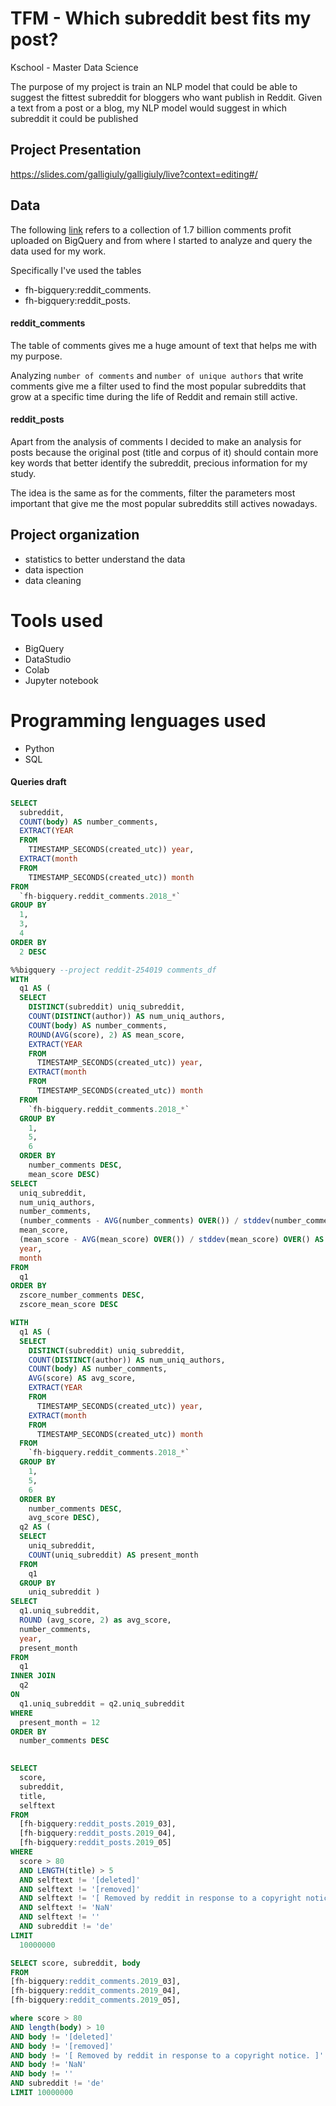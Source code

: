 # TFM - Which subreddit best fits my post?
Kschool - Master Data Science


The purpose of my project is train an NLP model that could be able to suggest the fittest subreddit for bloggers who want publish in Reddit.
Given a text from a post or a blog, my NLP model would suggest in which subreddit it could be published


## Project Presentation

https://slides.com/galligiuly/galligiuly/live?context=editing#/


## Data

The following [link](<https://console.cloud.google.com/bigquery?p=fh-bigquery%2F&project=reddit-254019&folder&organizationId>) refers to a collection of 1.7 billion comments profit uploaded on BigQuery and from where I started to analyze and query the data used for my work.

Specifically I've used the tables 
 - fh-bigquery:reddit_comments.
 - fh-bigquery:reddit_posts.

#### reddit_comments

The table of comments gives me a huge amount of text that helps me with my purpose. 

Analyzing `number of comments` and `number of unique authors` that write comments give me a filter used to find the most popular subreddits that grow at a specific time during the life of Reddit and remain still active.

#### reddit_posts

Apart from the analysis of comments I decided to make an analysis for posts because the original post (title and corpus of it) should contain more key words that better identify the subreddit, precious information for my study.

The idea is the same as for the comments, filter the parameters most important that give me the most popular subreddits still actives nowadays.


## Project organization

- statistics to better understand the data 
- data ispection
- data cleaning



# Tools used

- BigQuery
- DataStudio
- Colab
- Jupyter notebook



# Programming lenguages used

- Python
- SQL



#### Queries draft

```sql	
SELECT
  subreddit,
  COUNT(body) AS number_comments,
  EXTRACT(YEAR
  FROM
    TIMESTAMP_SECONDS(created_utc)) year,
  EXTRACT(month
  FROM
    TIMESTAMP_SECONDS(created_utc)) month
FROM
  `fh-bigquery.reddit_comments.2018_*`
GROUP BY
  1,
  3,
  4
ORDER BY
  2 DESC
```

```sql	
%%bigquery --project reddit-254019 comments_df
WITH
  q1 AS (
  SELECT
    DISTINCT(subreddit) uniq_subreddit,
    COUNT(DISTINCT(author)) AS num_uniq_authors,
    COUNT(body) AS number_comments,
    ROUND(AVG(score), 2) AS mean_score,
    EXTRACT(YEAR
    FROM
      TIMESTAMP_SECONDS(created_utc)) year,
    EXTRACT(month
    FROM
      TIMESTAMP_SECONDS(created_utc)) month
  FROM
    `fh-bigquery.reddit_comments.2018_*`
  GROUP BY
    1,
    5,
    6
  ORDER BY
    number_comments DESC,
    mean_score DESC)
SELECT
  uniq_subreddit,
  num_uniq_authors,
  number_comments,
  (number_comments - AVG(number_comments) OVER()) / stddev(number_comments) OVER() AS zscore_number_comments,
  mean_score,
  (mean_score - AVG(mean_score) OVER()) / stddev(mean_score) OVER() AS zscore_mean_score,
  year,
  month
FROM
  q1
ORDER BY
  zscore_number_comments DESC,
  zscore_mean_score DESC
```





```sql	
WITH
  q1 AS (
  SELECT
    DISTINCT(subreddit) uniq_subreddit,
    COUNT(DISTINCT(author)) AS num_uniq_authors,
    COUNT(body) AS number_comments,
    AVG(score) AS avg_score,
    EXTRACT(YEAR
    FROM
      TIMESTAMP_SECONDS(created_utc)) year,
    EXTRACT(month
    FROM
      TIMESTAMP_SECONDS(created_utc)) month
  FROM
    `fh-bigquery.reddit_comments.2018_*`
  GROUP BY
    1,
    5,
    6
  ORDER BY
    number_comments DESC,
    avg_score DESC),
  q2 AS (
  SELECT
    uniq_subreddit,
    COUNT(uniq_subreddit) AS present_month
  FROM
    q1
  GROUP BY
    uniq_subreddit )
SELECT
  q1.uniq_subreddit,
  ROUND (avg_score, 2) as avg_score,
  number_comments,
  year,
  present_month
FROM
  q1 
INNER JOIN
  q2
ON
  q1.uniq_subreddit = q2.uniq_subreddit
WHERE 
  present_month = 12
ORDER BY 
  number_comments DESC
 
```





```sql	
SELECT
  score,
  subreddit,
  title,
  selftext
FROM
  [fh-bigquery:reddit_posts.2019_03],
  [fh-bigquery:reddit_posts.2019_04],
  [fh-bigquery:reddit_posts.2019_05]
WHERE
  score > 80
  AND LENGTH(title) > 5
  AND selftext != '[deleted]'
  AND selftext != '[removed]'
  AND selftext != '[ Removed by reddit in response to a copyright notice. ]'
  AND selftext != 'NaN'
  AND selftext != ''
  AND subreddit != 'de'
LIMIT
  10000000
```





```sql
SELECT score, subreddit, body
FROM 
[fh-bigquery:reddit_comments.2019_03],
[fh-bigquery:reddit_comments.2019_04],
[fh-bigquery:reddit_comments.2019_05],

where score > 80
AND length(body) > 10
AND body != '[deleted]'
AND body != '[removed]'
AND body != '[ Removed by reddit in response to a copyright notice. ]'
AND body != 'NaN'
AND body != ''
AND subreddit != 'de'
LIMIT 10000000
```








  








